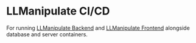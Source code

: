 # LLManipulate CI/CD

For running [LLManipulate Backend](https://github.com/georgetian3/llmanipulate-backend) and [LLManipulate Frontend](https://github.com/georgetian3/llmanipulate-frontend) alongside database and server containers.